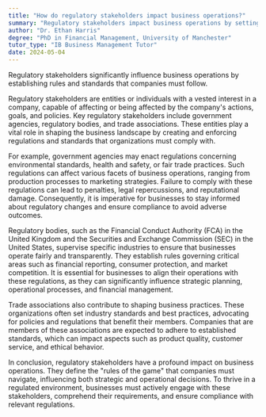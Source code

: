 ```yaml
---
title: "How do regulatory stakeholders impact business operations?"
summary: "Regulatory stakeholders impact business operations by setting rules and standards that businesses must comply with."
author: "Dr. Ethan Harris"
degree: "PhD in Financial Management, University of Manchester"
tutor_type: "IB Business Management Tutor"
date: 2024-05-04
---
```


Regulatory stakeholders significantly influence business operations by establishing rules and standards that companies must follow.

Regulatory stakeholders are entities or individuals with a vested interest in a company, capable of affecting or being affected by the company's actions, goals, and policies. Key regulatory stakeholders include government agencies, regulatory bodies, and trade associations. These entities play a vital role in shaping the business landscape by creating and enforcing regulations and standards that organizations must comply with.

For example, government agencies may enact regulations concerning environmental standards, health and safety, or fair trade practices. Such regulations can affect various facets of business operations, ranging from production processes to marketing strategies. Failure to comply with these regulations can lead to penalties, legal repercussions, and reputational damage. Consequently, it is imperative for businesses to stay informed about regulatory changes and ensure compliance to avoid adverse outcomes.

Regulatory bodies, such as the Financial Conduct Authority (FCA) in the United Kingdom and the Securities and Exchange Commission (SEC) in the United States, supervise specific industries to ensure that businesses operate fairly and transparently. They establish rules governing critical areas such as financial reporting, consumer protection, and market competition. It is essential for businesses to align their operations with these regulations, as they can significantly influence strategic planning, operational processes, and financial management.

Trade associations also contribute to shaping business practices. These organizations often set industry standards and best practices, advocating for policies and regulations that benefit their members. Companies that are members of these associations are expected to adhere to established standards, which can impact aspects such as product quality, customer service, and ethical behavior.

In conclusion, regulatory stakeholders have a profound impact on business operations. They define the "rules of the game" that companies must navigate, influencing both strategic and operational decisions. To thrive in a regulated environment, businesses must actively engage with these stakeholders, comprehend their requirements, and ensure compliance with relevant regulations.
    